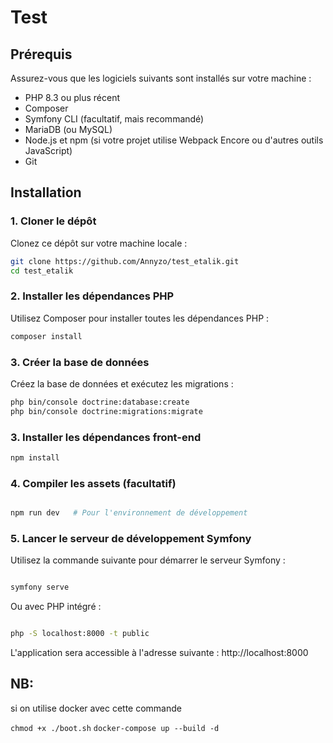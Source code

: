 # Test



## Prérequis

Assurez-vous que les logiciels suivants sont installés sur votre machine :

- PHP 8.3 ou plus récent
- Composer
- Symfony CLI (facultatif, mais recommandé)
- MariaDB (ou MySQL)
- Node.js et npm (si votre projet utilise Webpack Encore ou d'autres outils JavaScript)
- Git


## Installation

### 1. Cloner le dépôt

Clonez ce dépôt sur votre machine locale :

```bash
git clone https://github.com/Annyzo/test_etalik.git
cd test_etalik

```
### 2. Installer les dépendances PHP

Utilisez Composer pour installer toutes les dépendances PHP :

```bash
composer install
```

### 3. Créer la base de données

Créez la base de données et exécutez les migrations :

```bash
php bin/console doctrine:database:create
php bin/console doctrine:migrations:migrate
```

### 3. Installer les dépendances front-end

```bash
npm install
```

### 4. Compiler les assets (facultatif)
```bash

npm run dev   # Pour l'environnement de développement
```

### 5. Lancer le serveur de développement Symfony
Utilisez la commande suivante pour démarrer le serveur Symfony :

```bash

symfony serve
```

Ou avec PHP intégré :

```bash

php -S localhost:8000 -t public
```
L'application sera accessible à l'adresse suivante : http://localhost:8000


## NB:
si on utilise docker avec cette commande

```chmod +x ./boot.sh```
```docker-compose up --build -d ```